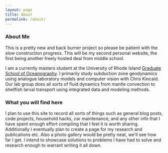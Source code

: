 ```yaml
---
layout: page
title: About
permalink: /about/
---
```

### About Me

This is a pretty new and back burner project so please be patient
with the slow construction progress. This will be my second personal website, the first being another freely hosted deal from middle school.


I am a currently masters student at the University of Rhode Island [Graduate School of Oceanography](http://www.gso.uri.edu). I primarily study subduction zone geodynamics using analogue laboratory models and computer vision with Chris Kincaid. Our lab group does all sorts of fluid dynamics from mantle convection to shellfish larval transport using integrated data and modeling methods.

### What you will find here

I plan to use this site to record all sorts of things such as general blog posts, code projects, household hacks, car maintenance, and any other info that I have spent enough effort compiling that I feel it is worth sharing. Additionally I eventually plan to create a page for my research and publications etc. Also a photo gallery would be pretty neat, we'll see how far I get. I intend to showcase solutions to problems I have had to solve and research enough to warrant writing it all down.

